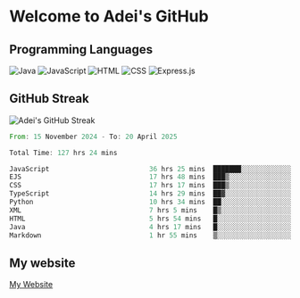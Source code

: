 # Welcome to Adei's GitHub

## Programming Languages
![Java](https://img.shields.io/badge/Java-007396?style=flat-square&logo=java&logoColor=white)
![JavaScript](https://img.shields.io/badge/JavaScript-F7DF1E?style=flat-square&logo=javascript&logoColor=black)
![HTML](https://img.shields.io/badge/HTML-E34F26?style=flat-square&logo=html5&logoColor=white)
![CSS](https://img.shields.io/badge/CSS-1572B6?style=flat-square&logo=css3&logoColor=white)
![Express.js](https://img.shields.io/badge/Express.js-000000?style=flat-square&logo=express&logoColor=white)


## GitHub Streak
![Adei's GitHub Streak](https://github-readme-streak-stats.herokuapp.com/?user=AdeiTamayo&hide_border=true)

<!--START_SECTION:waka-->

```rust
From: 15 November 2024 - To: 20 April 2025

Total Time: 127 hrs 24 mins

JavaScript                         36 hrs 25 mins  ███████░░░░░░░░░░░░░░░░░░   28.32 %
EJS                                17 hrs 48 mins  ███▒░░░░░░░░░░░░░░░░░░░░░   13.85 %
CSS                                17 hrs 17 mins  ███▒░░░░░░░░░░░░░░░░░░░░░   13.45 %
TypeScript                         14 hrs 29 mins  ██▓░░░░░░░░░░░░░░░░░░░░░░   11.27 %
Python                             10 hrs 34 mins  ██░░░░░░░░░░░░░░░░░░░░░░░   08.22 %
XML                                7 hrs 5 mins    █▒░░░░░░░░░░░░░░░░░░░░░░░   05.51 %
HTML                               5 hrs 54 mins   █░░░░░░░░░░░░░░░░░░░░░░░░   04.60 %
Java                               4 hrs 17 mins   █░░░░░░░░░░░░░░░░░░░░░░░░   03.34 %
Markdown                           1 hr 55 mins    ▒░░░░░░░░░░░░░░░░░░░░░░░░   01.49 %
```

<!--END_SECTION:waka-->

## My website
[My Website](https://adei.eus)



